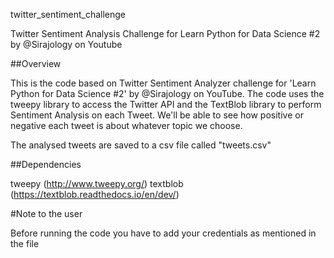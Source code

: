 twitter_sentiment_challenge

Twitter Sentiment Analysis Challenge for Learn Python for Data Science #2 by @Sirajology on Youtube

##Overview

This is the code based on  Twitter Sentiment Analyzer challenge for 'Learn Python for Data Science #2' by @Sirajology on YouTube. 
The code uses the tweepy library to access the Twitter API and the TextBlob library to perform Sentiment Analysis on each Tweet.
We'll be able to see how positive or negative each tweet is about whatever topic we choose.

The analysed tweets are saved to a csv file called "tweets.csv" 
 

##Dependencies

tweepy (http://www.tweepy.org/)
textblob (https://textblob.readthedocs.io/en/dev/)

#Note to the user

Before running the code you have to add your credentials as mentioned in the file